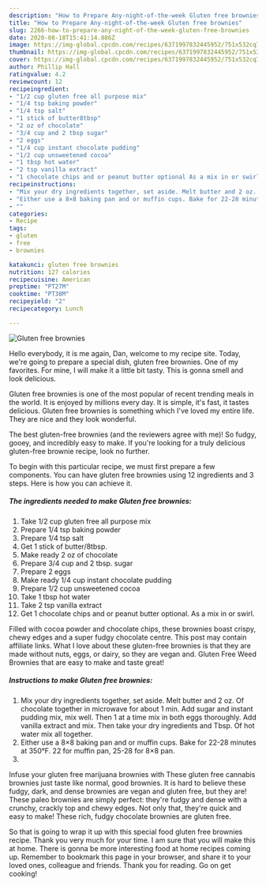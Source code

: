 ```yaml
---
description: "How to Prepare Any-night-of-the-week Gluten free brownies"
title: "How to Prepare Any-night-of-the-week Gluten free brownies"
slug: 2266-how-to-prepare-any-night-of-the-week-gluten-free-brownies
date: 2020-08-18T15:41:14.886Z
image: https://img-global.cpcdn.com/recipes/6371997832445952/751x532cq70/gluten-free-brownies-recipe-main-photo.jpg
thumbnail: https://img-global.cpcdn.com/recipes/6371997832445952/751x532cq70/gluten-free-brownies-recipe-main-photo.jpg
cover: https://img-global.cpcdn.com/recipes/6371997832445952/751x532cq70/gluten-free-brownies-recipe-main-photo.jpg
author: Phillip Hall
ratingvalue: 4.2
reviewcount: 12
recipeingredient:
- "1/2 cup gluten free all purpose mix"
- "1/4 tsp baking powder"
- "1/4 tsp salt"
- "1 stick of butter8tbsp"
- "2 oz of chocolate"
- "3/4 cup and 2 tbsp sugar"
- "2 eggs"
- "1/4 cup instant chocolate pudding"
- "1/2 cup unsweetened cocoa"
- "1 tbsp hot water"
- "2 tsp vanilla extract"
- "1 chocolate chips and or peanut butter optional As a mix in or swirl"
recipeinstructions:
- "Mix your dry ingredients together, set aside. Melt butter and 2 oz. Of chocolate together in microwave for about 1 min. Add sugar and instant pudding mix, mix well. Then 1 at a time mix in both eggs thoroughly. Add vanilla extract and mix. Then take your dry ingredients and Tbsp. Of hot water mix all together."
- "Either use a 8×8 baking pan and or muffin cups. Bake for 22-28 minutes at 350°F. 22 for muffin pan, 25-28 for 8×8 pan."
- ""
categories:
- Recipe
tags:
- gluten
- free
- brownies

katakunci: gluten free brownies 
nutrition: 127 calories
recipecuisine: American
preptime: "PT27M"
cooktime: "PT38M"
recipeyield: "2"
recipecategory: Lunch

---
```



![Gluten free brownies](https://img-global.cpcdn.com/recipes/6371997832445952/751x532cq70/gluten-free-brownies-recipe-main-photo.jpg)

Hello everybody, it is me again, Dan, welcome to my recipe site. Today, we're going to prepare a special dish, gluten free brownies. One of my favorites. For mine, I will make it a little bit tasty. This is gonna smell and look delicious.

Gluten free brownies is one of the most popular of recent trending meals in the world. It is enjoyed by millions every day. It is simple, it's fast, it tastes delicious. Gluten free brownies is something which I've loved my entire life. They are nice and they look wonderful.

The best gluten-free brownies (and the reviewers agree with me)! So fudgy, gooey, and incredibly easy to make. If you&#39;re looking for a truly delicious gluten-free brownie recipe, look no further.


To begin with this particular recipe, we must first prepare a few components. You can have gluten free brownies using 12 ingredients and 3 steps. Here is how you can achieve it.

<!--inarticleads1-->

##### The ingredients needed to make Gluten free brownies:

1. Take 1/2 cup gluten free all purpose mix
1. Prepare 1/4 tsp baking powder
1. Prepare 1/4 tsp salt
1. Get 1 stick of butter/8tbsp.
1. Make ready 2 oz of chocolate
1. Prepare 3/4 cup and 2 tbsp. sugar
1. Prepare 2 eggs
1. Make ready 1/4 cup instant chocolate pudding
1. Prepare 1/2 cup unsweetened cocoa
1. Take 1 tbsp hot water
1. Take 2 tsp vanilla extract
1. Get 1 chocolate chips and or peanut butter optional. As a mix in or swirl.


Filled with cocoa powder and chocolate chips, these brownies boast crispy, chewy edges and a super fudgy chocolate centre. This post may contain affiliate links. What I love about these gluten-free brownies is that they are made without nuts, eggs, or dairy, so they are vegan and. Gluten Free Weed Brownies that are easy to make and taste great! 

<!--inarticleads2-->

##### Instructions to make Gluten free brownies:

1. Mix your dry ingredients together, set aside. Melt butter and 2 oz. Of chocolate together in microwave for about 1 min. Add sugar and instant pudding mix, mix well. Then 1 at a time mix in both eggs thoroughly. Add vanilla extract and mix. Then take your dry ingredients and Tbsp. Of hot water mix all together.
1. Either use a 8×8 baking pan and or muffin cups. Bake for 22-28 minutes at 350°F. 22 for muffin pan, 25-28 for 8×8 pan.
1. 


Infuse your gluten free marijuana brownies with These gluten free cannabis brownies just taste like normal, good brownies. It is hard to believe these fudgy, dark, and dense brownies are vegan and gluten free, but they are! These paleo brownies are simply perfect: they&#39;re fudgy and dense with a crunchy, crackly top and chewy edges. Not only that, they&#39;re quick and easy to make! These rich, fudgy chocolate brownies are gluten free. 

So that is going to wrap it up with this special food gluten free brownies recipe. Thank you very much for your time. I am sure that you will make this at home. There is gonna be more interesting food at home recipes coming up. Remember to bookmark this page in your browser, and share it to your loved ones, colleague and friends. Thank you for reading. Go on get cooking!
